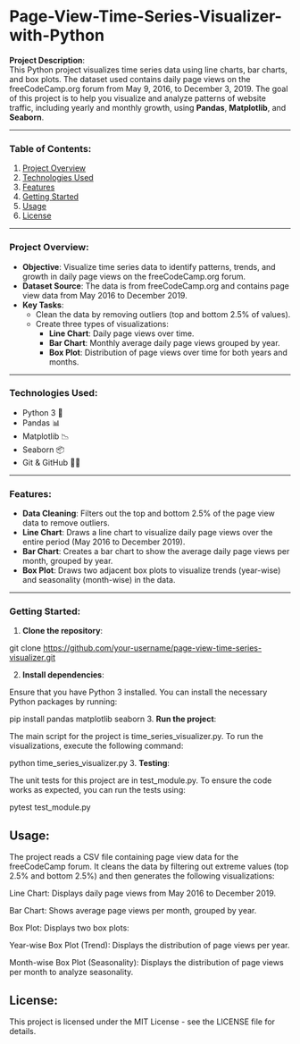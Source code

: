 # Page-View-Time-Series-Visualizer-with-Python


**Project Description**:  
This Python project visualizes time series data using line charts, bar charts, and box plots. The dataset used contains daily page views on the freeCodeCamp.org forum from May 9, 2016, to December 3, 2019. The goal of this project is to help you visualize and analyze patterns of website traffic, including yearly and monthly growth, using **Pandas**, **Matplotlib**, and **Seaborn**.

---

### **Table of Contents**:
1. [Project Overview](#project-overview)
2. [Technologies Used](#technologies-used)
3. [Features](#features)
4. [Getting Started](#getting-started)
5. [Usage](#usage)
6. [License](#license)

---

### **Project Overview**:
- **Objective**: Visualize time series data to identify patterns, trends, and growth in daily page views on the freeCodeCamp.org forum.
- **Dataset Source**: The data is from freeCodeCamp.org and contains page view data from May 2016 to December 2019.
- **Key Tasks**: 
  - Clean the data by removing outliers (top and bottom 2.5% of values).
  - Create three types of visualizations:
    - **Line Chart**: Daily page views over time.
    - **Bar Chart**: Monthly average daily page views grouped by year.
    - **Box Plot**: Distribution of page views over time for both years and months.

---

### **Technologies Used**:
- Python 3 🐍
- Pandas 📊
- Matplotlib 📉
- Seaborn 📦
- Git & GitHub 🦸‍♀️

---

### **Features**:
- **Data Cleaning**: Filters out the top and bottom 2.5% of the page view data to remove outliers.
- **Line Chart**: Draws a line chart to visualize daily page views over the entire period (May 2016 to December 2019).
- **Bar Chart**: Creates a bar chart to show the average daily page views per month, grouped by year.
- **Box Plot**: Draws two adjacent box plots to visualize trends (year-wise) and seasonality (month-wise) in the data.
  
---

### **Getting Started**:

1. **Clone the repository**:

 
git clone https://github.com/your-username/page-view-time-series-visualizer.git


2. **Install dependencies**:

Ensure that you have Python 3 installed. You can install the necessary Python packages by running:

 
pip install pandas matplotlib seaborn
3. **Run the project**:

The main script for the project is time_series_visualizer.py. To run the visualizations, execute the following command:
 
python time_series_visualizer.py
3. **Testing**:

The unit tests for this project are in test_module.py. To ensure the code works as expected, you can run the tests using:

 
pytest test_module.py
## **Usage:**
The project reads a CSV file containing page view data for the freeCodeCamp forum. It cleans the data by filtering out extreme values (top 2.5% and bottom 2.5%) and then generates the following visualizations:

Line Chart: Displays daily page views from May 2016 to December 2019.

Bar Chart: Shows average page views per month, grouped by year.

Box Plot: Displays two box plots:

Year-wise Box Plot (Trend): Displays the distribution of page views per year.

Month-wise Box Plot (Seasonality): Displays the distribution of page views per month to analyze seasonality.

## **License:**
This project is licensed under the MIT License - see the LICENSE file for details.

